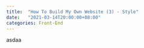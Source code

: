```yaml
---
title:  "How To Build My Own Website (3) - Style"
date:   "2021-03-14T20:00:00+08:00"
categories: Front-End
---
```



asdaa